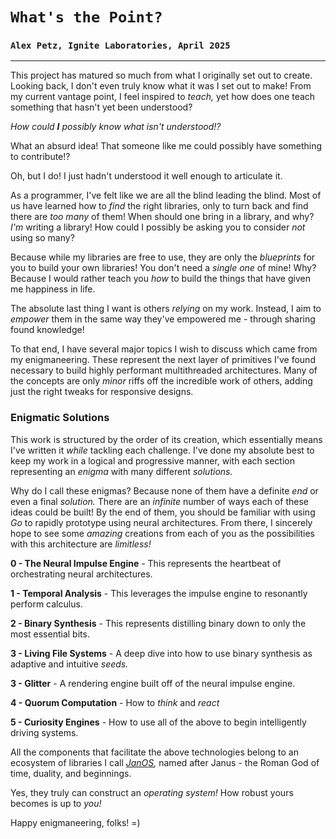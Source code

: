# `What's the Point?`
### `Alex Petz, Ignite Laboratories, April 2025`

---

This project has matured so much from what I originally set out to create.  Looking back, I don't even truly know
what it was I set out to make!  From my current vantage point, I feel inspired to _teach,_ yet how does one teach
something that hasn't yet been understood?

_How could **I** possibly know what isn't understood!?_

What an absurd idea!  That someone like me could possibly have something to contribute!?

Oh, but I do!  I just hadn't understood it well enough to articulate it.

As a programmer, I've felt like we are all the blind leading the blind.  Most of us have learned how to _find_ the
right libraries, only to turn back and find there are _too many_ of them!  When should one bring in a library, and
why?  _I'm_ writing a library!  How could I possibly be asking you to consider _not_ using so many?

Because while my libraries are free to use, they are only the _blueprints_ for you to build your own libraries!  You
don't need a _single one_ of mine!  Why?  Because I would rather teach you _how_ to build the things that have given
me happiness in life.

The absolute last thing I want is others _relying_ on my work.  Instead, I aim to _empower_ them in the same
way they've empowered me - through sharing found knowledge!

To that end, I have several major topics I wish to discuss which came from my enigmaneering.  These represent the next
layer of primitives I've found necessary to build highly performant multithreaded architectures.  Many of the concepts
are only _minor_ riffs off the incredible work of others, adding just the right tweaks for responsive designs.

### Enigmatic Solutions

This work is structured by the order of its creation, which essentially means I've written it _while_ tackling each
challenge.  I've done my absolute best to keep my work in a logical and progressive manner, with each section 
representing an _enigma_ with many different _solutions._

Why do I call these enigmas?  Because none of them have a definite _end_ or even a final _solution._  There are an 
_infinite_ number of ways each of these ideas could be built!  By the end of them, you should be familiar with using
_Go_ to rapidly prototype using neural architectures.  From there, I sincerely hope to see some _amazing_ creations
from each of you as the possibilities with this architecture are _limitless!_

**0 - The Neural Impulse Engine** - This represents the heartbeat of orchestrating neural architectures.

**1 - Temporal Analysis** - This leverages the impulse engine to resonantly perform calculus.

**2 - Binary Synthesis** - This represents distilling binary down to only the most essential bits.

**3 - Living File Systems** - A deep dive into how to use binary synthesis as adaptive and intuitive _seeds._

**3 - Glitter** - A rendering engine built off of the neural impulse engine.

**4 - Quorum Computation** - How to _think_ and _react_

**5 - Curiosity Engines** - How to use all of the above to begin intelligently driving systems.

All the components that facilitate the above technologies belong to an ecosystem of libraries I call _[JanOS](https://github.com/Ignite-Laboratories/JanOS),_ named
after Janus - the Roman God of time, duality, and beginnings.  

Yes, they truly can construct an _operating system!_  How robust yours becomes is up to _you!_

Happy enigmaneering, folks! =)